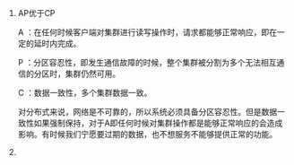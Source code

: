 1. AP优于CP

   A ：在任何时候客户端对集群进行读写操作时，请求都能够正常响应，即在一定的延时内完成。

   P ：分区容忍性，即发生通信故障的时候，整个集群被分割为多个无法相互通信的分区时，集群仍然可用。

   C ：数据一致性，多个集群数据一致。

   对分布式来说，网络是不可靠的，所以系统必须具备分区容忍性。但是数据一致性如果强制保持，对于A即任何时候对集群操作都是能够正常响应的会造成影响。有时候我们宁愿要过期的数据，也不想服务不能够提供正常的功能。

2. 

